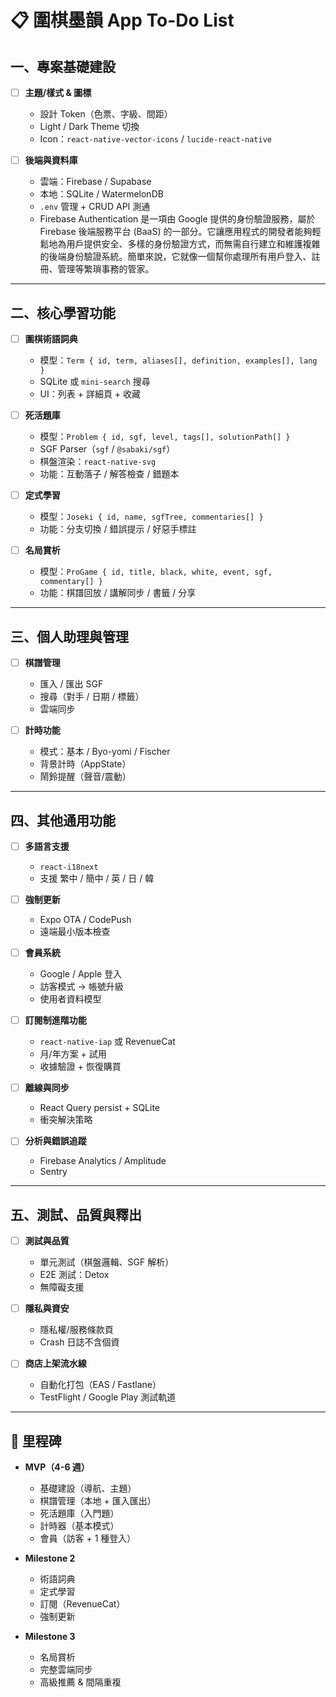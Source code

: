 # 📋 圍棋墨韻 App To-Do List

## 一、專案基礎建設

- [ ] **主題/樣式 & 圖標**

  - 設計 Token（色票、字級、間距）
  - Light / Dark Theme 切換
  - Icon：`react-native-vector-icons` / `lucide-react-native`

- [ ] **後端與資料庫**
  - 雲端：Firebase / Supabase
  - 本地：SQLite / WatermelonDB
  - `.env` 管理 + CRUD API 測通
  - Firebase Authentication 是一項由 Google 提供的身份驗證服務，屬於 Firebase 後端服務平台 (BaaS) 的一部分。它讓應用程式的開發者能夠輕鬆地為用戶提供安全、多樣的身份驗證方式，而無需自行建立和維護複雜的後端身份驗證系統。簡單來說，它就像一個幫你處理所有用戶登入、註冊、管理等繁瑣事務的管家。

---

## 二、核心學習功能

- [ ] **圍棋術語詞典**

  - 模型：`Term { id, term, aliases[], definition, examples[], lang }`
  - SQLite 或 `mini-search` 搜尋
  - UI：列表 + 詳細頁 + 收藏

- [ ] **死活題庫**

  - 模型：`Problem { id, sgf, level, tags[], solutionPath[] }`
  - SGF Parser（`sgf` / `@sabaki/sgf`）
  - 棋盤渲染：`react-native-svg`
  - 功能：互動落子 / 解答檢查 / 錯題本

- [ ] **定式學習**

  - 模型：`Joseki { id, name, sgfTree, commentaries[] }`
  - 功能：分支切換 / 錯誤提示 / 好惡手標註

- [ ] **名局賞析**
  - 模型：`ProGame { id, title, black, white, event, sgf, commentary[] }`
  - 功能：棋譜回放 / 講解同步 / 書籤 / 分享

---

## 三、個人助理與管理

- [ ] **棋譜管理**

  - 匯入 / 匯出 SGF
  - 搜尋（對手 / 日期 / 標籤）
  - 雲端同步

- [ ] **計時功能**
  - 模式：基本 / Byo-yomi / Fischer
  - 背景計時（AppState）
  - 鬧鈴提醒（聲音/震動）

---

## 四、其他通用功能

- [ ] **多語言支援**

  - `react-i18next`
  - 支援 繁中 / 簡中 / 英 / 日 / 韓

- [ ] **強制更新**

  - Expo OTA / CodePush
  - 遠端最小版本檢查

- [ ] **會員系統**

  - Google / Apple 登入
  - 訪客模式 → 帳號升級
  - 使用者資料模型

- [ ] **訂閱制進階功能**

  - `react-native-iap` 或 RevenueCat
  - 月/年方案 + 試用
  - 收據驗證 + 恢復購買

- [ ] **離線與同步**

  - React Query persist + SQLite
  - 衝突解決策略

- [ ] **分析與錯誤追蹤**
  - Firebase Analytics / Amplitude
  - Sentry

---

## 五、測試、品質與釋出

- [ ] **測試與品質**

  - 單元測試（棋盤邏輯、SGF 解析）
  - E2E 測試：Detox
  - 無障礙支援

- [ ] **隱私與資安**

  - 隱私權/服務條款頁
  - Crash 日誌不含個資

- [ ] **商店上架流水線**
  - 自動化打包（EAS / Fastlane）
  - TestFlight / Google Play 測試軌道

---

## 🚀 里程碑

- **MVP（4-6 週）**

  - 基礎建設（導航、主題）
  - 棋譜管理（本地 + 匯入匯出）
  - 死活題庫（入門題）
  - 計時器（基本模式）
  - 會員（訪客 + 1 種登入）

- **Milestone 2**

  - 術語詞典
  - 定式學習
  - 訂閱（RevenueCat）
  - 強制更新

- **Milestone 3**
  - 名局賞析
  - 完整雲端同步
  - 高級推薦 & 間隔重複
